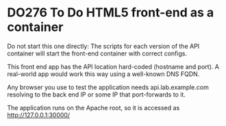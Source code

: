 # DO276 To Do HTML5 front-end as a container

Do not start this one directly: The scripts for each version of the API container will start the front-end container with correct configs.

This front end app has the API location hard-coded (hostname and port). A real-world app would work this way using a well-known DNS FQDN.

Any browser you use to test the application needs api.lab.example.com resolving to the back end IP or some IP that port-forwards to it.

The application runs on the Apache root, so it is accessed as http://127.0.0.1:30000/


